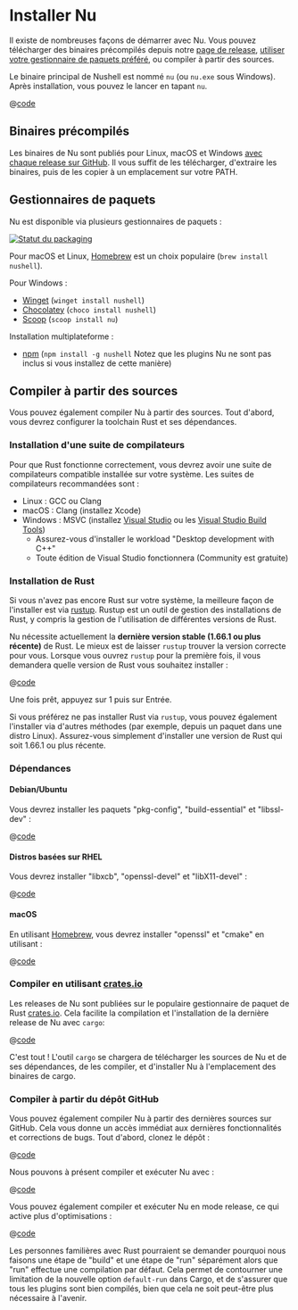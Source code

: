 # Installer Nu

Il existe de nombreuses façons de démarrer avec Nu. Vous pouvez télécharger des binaires précompilés depuis notre [page de release](https://github.com/nushell/nushell/releases), [utiliser votre gestionnaire de paquets préféré](https://repology.org/project/nushell/versions), ou compiler à partir des sources.

Le binaire principal de Nushell est nommé `nu` (ou `nu.exe` sous Windows). Après installation, vous pouvez le lancer en tapant `nu`.

@[code](@snippets/installation/run_nu.sh)

## Binaires précompilés

Les binaires de Nu sont publiés pour Linux, macOS et Windows [avec chaque release sur GitHub](https://github.com/nushell/nushell/releases). Il vous suffit de les télécharger, d'extraire les binaires, puis de les copier à un emplacement sur votre PATH.

## Gestionnaires de paquets

Nu est disponible via plusieurs gestionnaires de paquets :

[![Statut du packaging](https://repology.org/badge/vertical-allrepos/nushell.svg)](https://repology.org/project/nushell/versions)

Pour macOS et Linux, [Homebrew](https://brew.sh/) est un choix populaire (`brew install nushell`).

Pour Windows :

- [Winget](https://docs.microsoft.com/fr-fr/windows/package-manager/winget/) (`winget install nushell`)
- [Chocolatey](https://chocolatey.org/) (`choco install nushell`)
- [Scoop](https://scoop.sh/) (`scoop install nu`)

Installation multiplateforme :

- [npm](https://www.npmjs.com/) (`npm install -g nushell` Notez que les plugins Nu ne sont pas inclus si vous installez de cette manière)

## Compiler à partir des sources

Vous pouvez également compiler Nu à partir des sources. Tout d'abord, vous devrez configurer la toolchain Rust et ses dépendances.

### Installation d'une suite de compilateurs

Pour que Rust fonctionne correctement, vous devrez avoir une suite de compilateurs compatible installée sur votre système. Les suites de compilateurs recommandées sont :

- Linux : GCC ou Clang
- macOS : Clang (installez Xcode)
- Windows : MSVC (installez [Visual Studio](https://visualstudio.microsoft.com/vs/community/) ou les [Visual Studio Build Tools](https://visualstudio.microsoft.com/downloads/#build-tools-for-visual-studio-2022))
  - Assurez-vous d'installer le workload "Desktop development with C++"
  - Toute édition de Visual Studio fonctionnera (Community est gratuite)

### Installation de Rust

Si vous n'avez pas encore Rust sur votre système, la meilleure façon de l'installer est via [rustup](https://rustup.rs/). Rustup est un outil de gestion des installations de Rust, y compris la gestion de l'utilisation de différentes versions de Rust.

Nu nécessite actuellement la **dernière version stable (1.66.1 ou plus récente)** de Rust. Le mieux est de laisser `rustup` trouver la version correcte pour vous. Lorsque vous ouvrez `rustup` pour la première fois, il vous demandera quelle version de Rust vous souhaitez installer :

@[code](@snippets/installation/rustup_choose_rust_version.sh)

Une fois prêt, appuyez sur 1 puis sur Entrée.

Si vous préférez ne pas installer Rust via `rustup`, vous pouvez également l'installer via d'autres méthodes (par exemple, depuis un paquet dans une distro Linux). Assurez-vous simplement d'installer une version de Rust qui soit 1.66.1 ou plus récente.

### Dépendances

#### Debian/Ubuntu

Vous devrez installer les paquets "pkg-config", "build-essential" et "libssl-dev" :

@[code](@snippets/installation/install_pkg_config_libssl_dev.sh)

#### Distros basées sur RHEL

Vous devrez installer "libxcb", "openssl-devel" et "libX11-devel" :

@[code](@snippets/installation/install_rhel_dependencies.sh)

#### macOS

En utilisant [Homebrew](https://brew.sh/), vous devrez installer "openssl" et "cmake" en utilisant :

@[code](@snippets/installation/macos_deps.sh)

### Compiler en utilisant [crates.io](https://crates.io)

Les releases de Nu sont publiées sur le populaire gestionnaire de paquet de Rust [crates.io](https://crates.io/). Cela facilite la compilation et l'installation de la dernière release de Nu avec `cargo`:

@[code](@snippets/installation/cargo_install_nu.sh)

C'est tout ! L'outil `cargo` se chargera de télécharger les sources de Nu et de ses dépendances, de les compiler, et d'installer Nu à l'emplacement des binaires de cargo.

### Compiler à partir du dépôt GitHub

Vous pouvez également compiler Nu à partir des dernières sources sur GitHub. Cela vous donne un accès immédiat aux dernières fonctionnalités et corrections de bugs. Tout d'abord, clonez le dépôt :

@[code](@snippets/installation/git_clone_nu.sh)

Nous pouvons à présent compiler et exécuter Nu avec :

@[code](@snippets/installation/build_nu_from_source.sh)

Vous pouvez également compiler et exécuter Nu en mode release, ce qui active plus d'optimisations :

@[code](@snippets/installation/build_nu_from_source_release.sh)

Les personnes familières avec Rust pourraient se demander pourquoi nous faisons une étape de "build" et une étape de "run" séparément alors que "run" effectue une compilation par défaut. Cela permet de contourner une limitation de la nouvelle option `default-run` dans Cargo, et de s'assurer que tous les plugins sont bien compilés, bien que cela ne soit peut-être plus nécessaire à l'avenir.
